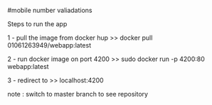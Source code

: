 
#mobile  number valiadations 


Steps to run the app


1 - pull the image from docker hup >> docker pull 01061263949/webapp:latest

2 - run docker image on port 4200 >> sudo docker run -p 4200:80  webapp:latest

3 - redirect to >> localhost:4200 

note : switch to master branch to see repository

